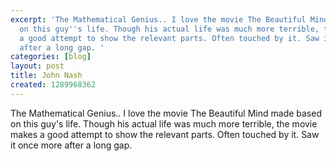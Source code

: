 ```yaml
---
excerpt: 'The Mathematical Genius.. I love the movie The Beautiful Mind made based
  on this guy''s life. Though his actual life was much more terrible, the movie makes
  a good attempt to show the relevant parts. Often touched by it. Saw it once more
  after a long gap. '
categories: [blog]
layout: post
title: John Nash
created: 1289968362
---
```

The Mathematical Genius.. I love the movie The Beautiful Mind made based on this guy's life. Though his actual life was much more terrible, the movie makes a good attempt to show the relevant parts. Often touched by it. Saw it once more after a long gap. 
